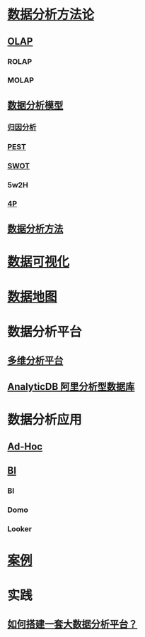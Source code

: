 
# [数据分析方法论](_theory/README.md)
## [OLAP](OLAP/README.md)
### ROLAP
### MOLAP

## [数据分析模型](AnalyticalModel/README.md)
### [归因分析](AnalyticalModel/AttributionAnalysis.md)
### [PEST](AnalyticalModel/PEST.md)
### [SWOT](AnalyticalModel/SWOT.md)
### 5w2H
### [4P](AnalyticalModel/4P.md)

## [数据分析方法](AnalyticalMethod/README.md)

# [数据可视化](DataVisualization/)

# [数据地图](DataMap/)

# 数据分析平台
## [多维分析平台](Platform/)

## [AnalyticDB 阿里分析型数据库](https://mp.weixin.qq.com/s/kt-xtvM77UZ3kD-3dpU7sw)

# 数据分析应用
## [Ad-Hoc](Ad-hoc/)

## [BI](BI/README.md)
### BI
### Domo
### Looker

# [案例](_cases/README.md)

# 实践
## [如何搭建一套大数据分析平台？](../practice/data-analytics-deploy/README.md)
